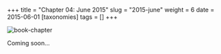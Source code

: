 +++
title = "Chapter 04: June 2015"
slug = "2015-june"
weight = 6
date = 2015-06-01
[taxonomies]
tags = []
+++

![book-chapter](/images/book/oeur/04.jpg)

Coming soon...